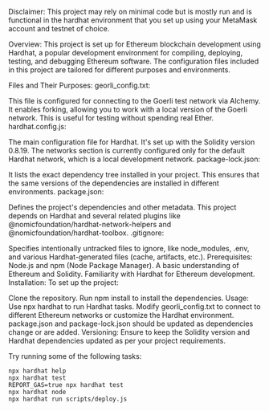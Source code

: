 Disclaimer: This project may rely on minimal code but is mostly run and is functional in the hardhat environment that you set up using your MetaMask account and testnet of choice.

Overview:
This project is set up for Ethereum blockchain development using Hardhat, a popular development environment for compiling, deploying, testing, and debugging Ethereum software. The configuration files included in this project are tailored for different purposes and environments.

Files and Their Purposes:
georli_config.txt:

This file is configured for connecting to the Goerli test network via Alchemy. It enables forking, allowing you to work with a local version of the Goerli network. This is useful for testing without spending real Ether.
hardhat.config.js:

The main configuration file for Hardhat. It's set up with the Solidity version 0.8.19. The networks section is currently configured only for the default Hardhat network, which is a local development network.
package-lock.json:

It lists the exact dependency tree installed in your project. This ensures that the same versions of the dependencies are installed in different environments.
package.json:

Defines the project's dependencies and other metadata. This project depends on Hardhat and several related plugins like @nomicfoundation/hardhat-network-helpers and @nomicfoundation/hardhat-toolbox.
.gitignore:

Specifies intentionally untracked files to ignore, like node_modules, .env, and various Hardhat-generated files (cache, artifacts, etc.).
Prerequisites:
Node.js and npm (Node Package Manager).
A basic understanding of Ethereum and Solidity.
Familiarity with Hardhat for Ethereum development.
Installation:
To set up the project:

Clone the repository.
Run npm install to install the dependencies.
Usage:
Use npx hardhat to run Hardhat tasks.
Modify georli_config.txt to connect to different Ethereum networks or customize the Hardhat environment.
package.json and package-lock.json should be updated as dependencies change or are added.
Versioning:
Ensure to keep the Solidity version and Hardhat dependencies updated as per your project requirements.

Try running some of the following tasks:

```shell
npx hardhat help
npx hardhat test
REPORT_GAS=true npx hardhat test
npx hardhat node
npx hardhat run scripts/deploy.js
```
